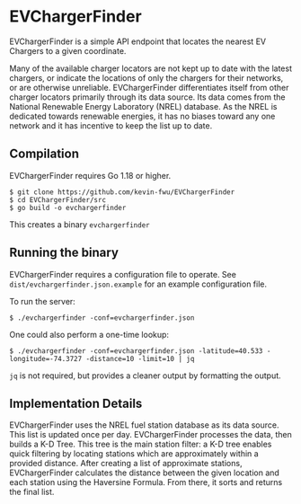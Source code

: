 # EVChargerFinder

EVChargerFinder is a simple API endpoint that locates the nearest EV Chargers to a given coordinate.

Many of the available charger locators are not kept up to date with the latest chargers, or indicate the locations of only the chargers for their networks, or are otherwise unreliable. EVChargerFinder differentiates itself from other charger locators primarily through its data source. Its data comes from the National Renewable Energy Laboratory (NREL) database. As the NREL is dedicated towards renewable energies, it has no biases toward any one network and it has incentive to keep the list up to date.

## Compilation

EVChargerFinder requires Go 1.18 or higher.

```
$ git clone https://github.com/kevin-fwu/EVChargerFinder
$ cd EVChargerFinder/src
$ go build -o evchargerfinder
```

This creates a binary `evchargerfinder`

## Running the binary

EVChargerFinder requires a configuration file to operate. See `dist/evchargerfinder.json.example` for an example configuration file.

To run the server:

```
$ ./evchargerfinder -conf=evchargerfinder.json
```

One could also perform a one-time lookup:

```
$ ./evchargerfinder -conf=evchargerfinder.json -latitude=40.533 -longitude=-74.3727 -distance=10 -limit=10 | jq
```

`jq` is not required, but provides a cleaner output by formatting the output.

## Implementation Details

EVChargerFinder uses the NREL fuel station database as its data source. This list is updated once per day. EVChargerFinder processes the data, then builds a K-D Tree. This tree is the main station filter: a K-D tree enables quick filtering by locating stations which are approximately within a provided distance. After creating a list of approximate stations, EVChargerFinder calculates the distance between the given location and each station using the Haversine Formula. From there, it sorts and returns the final list.
